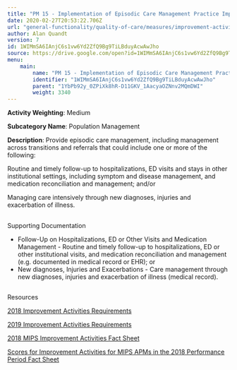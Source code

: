 ```yaml
---
title: "PM 15 - Implementation of Episodic Care Management Practice Improvements"
date: 2020-02-27T20:53:22.706Z
url: "general-functionality/quality-of-care/measures/improvement-activities-measures/2018-improvement-activities/pm-15-implementation-of-episodic-care-management-practice-improvements.html"
author: Alan Quandt
version: 7
id: 1WIMmSA6IAnjC6s1vw6Yd2ZfQ9Bg9TiLBduyAcwAwJho
source: https://drive.google.com/open?id=1WIMmSA6IAnjC6s1vw6Yd2ZfQ9Bg9TiLBduyAcwAwJho
menu:
    main:
        name: "PM 15 - Implementation of Episodic Care Management Practice Improvements"
        identifier: "1WIMmSA6IAnjC6s1vw6Yd2ZfQ9Bg9TiLBduyAcwAwJho"
        parent: "1YbPb92y_0ZPiXk8hR-D11GKV_1AacyaOZNnv2MQmDWI"
        weight: 3340
---
```









**Activity Weighting**: Medium

**Subcategory Name**: Population Management

**Description**: Provide episodic care management, including management across transitions and referrals that could include one or more of the following:

Routine and timely follow-up to hospitalizations, ED visits and stays in other institutional settings, including symptom and disease management, and medication reconciliation and management; and/or

Managing care intensively through new diagnoses, injuries and exacerbation of illness.







## 

Supporting Documentation

* Follow-Up on Hospitalizations, ED or Other Visits and Medication Management - Routine and timely follow-up to hospitalizations, ED or other institutional visits, and medication reconciliation and management (e.g. documented in medical record or EHR); or 
* New diagnoses, Injuries and Exacerbations - Care management through new diagnoses, injuries and exacerbation of illness (medical record).







## 

Resources

[2018 Improvement Activities Requirements](https://qpp.cms.gov/mips/improvement-activities?py=2018)

[2019 Improvement Activities Requirements](https://qpp.cms.gov/mips/improvement-activities?py=2019)

[2018 MIPS Improvement Activities Fact Sheet](https://qpp.cms.gov/resource/2018%20MIPS%20Improvement%20Activities%20Fact%20Sheet)

[Scores for Improvement Activities for MIPS APMs in the 2018 Performance Period Fact Sheet](https://qpp.cms.gov/resource/2018%20MIPS%20APMs%20improvement%20Activities%20scores%20fact%20sheet)

